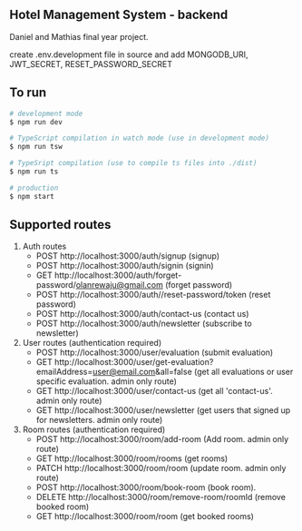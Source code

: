 ## Hotel Management System - backend

Daniel and Mathias final year project.

create .env.development file in source and add MONGODB_URI, JWT_SECRET, RESET_PASSWORD_SECRET

## To run

```bash
# development mode
$ npm run dev

# TypeScript compilation in watch mode (use in development mode)
$ npm run tsw

# TypeSript compilation (use to compile ts files into ./dist)
$ npm run ts

# production
$ npm start
```

## Supported routes

1. Auth routes
   - POST http://localhost:3000/auth/signup (signup)
   - POST http://localhost:3000/auth/signin (signin)
   - GET http://localhost:3000/auth/forget-password/olanrewaju@gmail.com (forget password)
   - POST http://localhost:3000/auth//reset-password/token (reset password)
   - POST http://localhost:3000/auth/contact-us (contact us)
   - POST http://localhost:3000/auth/newsletter (subscribe to newsletter)
2. User routes (authentication required)
   - POST http://localhost:3000/user/evaluation (submit evaluation)
   - GET http://localhost:3000/user/get-evaluation?emailAddress=user@email.com&all=false (get all evaluations or user specific evaluation. admin only route)
   - GET http://localhost:3000/user/contact-us (get all 'contact-us'. admin only route)
   - GET http://localhost:3000/user/newsletter (get users that signed up for newsletters. admin only route)
3. Room routes (authentication required)
   - POST http://localhost:3000/room/add-room (Add room. admin only route)
   - GET http://localhost:3000/room/rooms (get rooms)
   - PATCH http://localhost:3000/room/room (update room. admin only route)
   - POST http://localhost:3000/room/book-room (book room).
   - DELETE http://localhost:3000/room/remove-room/roomId (remove booked room)
   - GET http://localhost:3000/room/room (get booked rooms)

